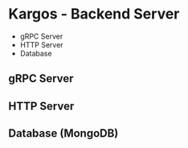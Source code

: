 # Kargos - Backend Server
- gRPC Server
- HTTP Server
- Database


## gRPC Server

## HTTP Server

## Database (MongoDB)
